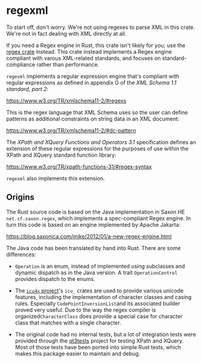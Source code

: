 # regexml

To start off, don't worry. We're not using regexes to parse XML in this crate.
We're not in fact dealing with XML directly at all.

If you need a Regex engine in Rust, this crate isn't likely for you; use the
[regex crate](https://crates.io/crates/regex) instead. This crate instead
implements a Regex engine compliant with varous XML-related standards, and
focuses on standard-compliance rather than performance.

`regexml` implements a regular expression engine that's compliant with regular
expressions as defined in appendix G of the _XML Schema 1.1 standard, part 2_:

https://www.w3.org/TR/xmlschema11-2/#regexs

This is the regex language that XML Schema uses so the user can define patterns
as additional constraints on string data in an XML document:

https://www.w3.org/TR/xmlschema11-2/#dc-pattern

The _XPath and XQuery Functions and Operators 3.1_ specification defines an
extension of these regular expressions for the purposes of use within the XPath
and XQuery standard function library:

https://www.w3.org/TR/xpath-functions-31/#regex-syntax

`regexml` also implements this extension.

## Origins

The Rust source code is based on the Java implementation in Saxon HE
`net.sf.saxon.regex`, which implements a spec-compliant Regex engine. In turn
this code is based on an engine implemented by Apache Jakarta:

https://blog.saxonica.com/mike/2012/01/a-new-regex-engine.html

The Java code has been translated by hand into Rust. There are some differences:

- `Operation` is an enum, instead of implemented using subclasses and dynamic
  dispatch as in the Java version. A trait `OperationControl` provides dispatch
  to the enums.

- The [`icu4x` project](https://docs.rs/icu/latest/icu/)'s `icu_` crates are
  used to provide various unicode features, including the implementation of
  character classes and casing rules. Especially `CodePointInversionList`and
  its associated builder proved very useful. Due to the way the regex compiler is
  organized`CharacterClass` does provide a special case for character class
  that matches with a single character.

- The original code had no internal tests, but a lot of integration tests were
  provided through the [qt3tests](https://github.com/w3c/qt3tests) project for
  testing XPath and XQuery. Most of those tests have been ported into simple
  Rust tests, which makes this package easier to maintain and debug.
